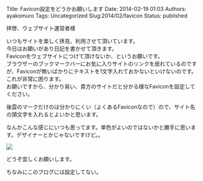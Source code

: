 Title: Favicon設定をどうかお願いします
Date: 2014-02-19 01:03
Authors: ayakomuro
Tags:  Uncategorized
Slug:2014/02/favicon
Status: published

拝啓、ウェブサイト運営者様




いつもサイトを楽しく拝見、利用させて頂いています。  
今日はお願いがあり日記を書かせて頂きます。  
Faviconをウェブサイトにつけて頂けないか、というお願いです。  
ブラウザーのブックマークバーにお気に入りサイトのリンクを居れているのですが、Faviconが無いばかりにテキストを1文字入れておかないといけないのです。  
これが非常に困ります。  
お願いですから、分かり易い、貴方のサイトだと分かる様なFaviconを設定してください。

後雲のマークだけのは分かりにくい（よくあるFaviconなので）ので、サイト名の頭文字を入れるとよいかと思います。









なんかこんな感じにいつも思ってます。単色がよいのではないかと勝手に思います。デザイナーとかじゃないですけど。。



[![](http://4.bp.blogspot.com/-6cOnqKISVoo/UwQCn79uU9I/AAAAAAAAaLI/_8c883bKJbw/s1600/%E3%82%B9%E3%82%AF%E3%83%AA%E3%83%BC%E3%83%B3%E3%82%B7%E3%83%A7%E3%83%83%E3%83%88+2014-02-19+9.54.49.png)](http://4.bp.blogspot.com/-6cOnqKISVoo/UwQCn79uU9I/AAAAAAAAaLI/_8c883bKJbw/s1600/%E3%82%B9%E3%82%AF%E3%83%AA%E3%83%BC%E3%83%B3%E3%82%B7%E3%83%A7%E3%83%83%E3%83%88+2014-02-19+9.54.49.png)



どうぞ宜しくお願いします。

ちなみにこのブログには設定してない。



